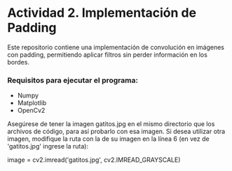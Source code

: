 # Actividad 2. Implementación de Padding

Este repositorio contiene una implementación de convolución en imágenes con padding, permitiendo aplicar filtros sin perder información en los bordes.

### Requisitos para ejecutar el programa:
- Numpy
- Matplotlib
- OpenCv2

Asegúrese de tener la imagen gatitos.jpg en el mismo directorio que los archivos de código, para así probarlo con esa imagen. Si desea utilizar otra imagen, modifique la ruta con la de su imagen en la línea 6 (en vez de 'gatitos.jpg' ingrese la ruta):

image = cv2.imread('gatitos.jpg', cv2.IMREAD_GRAYSCALE)
